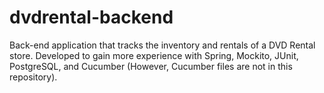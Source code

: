 # dvdrental-backend



Back-end application that tracks the inventory and rentals of a DVD Rental store.
Developed to gain more experience with Spring, Mockito, JUnit, PostgreSQL, and Cucumber (However, Cucumber files are not in this repository).
